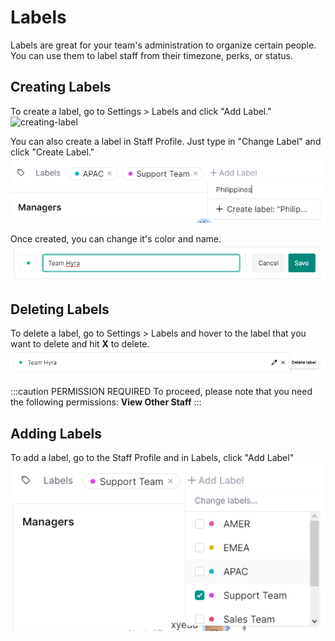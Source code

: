 # Labels
Labels are great for your team's administration to organize certain people. You can use them to label staff from their timezone, perks, or status.

## Creating Labels
To create a label, go to Settings > Labels and click "Add Label."
![creating-label](/static/img/label-1)

You can also create a label in Staff Profile. Just type in "Change Label" and click "Create Label."
![staff-profile](/static/img/labels-5.png)

Once created, you can change it's color and name. 
![change-color](/static/img/labels-2.png)

## Deleting Labels
To delete a label, go to Settings > Labels and hover to the label that you want to delete and hit **X** to delete.
![delete-label](/static/img/labels-3.png)

:::caution PERMISSION REQUIRED
To proceed, please note that you need the following permissions: **View Other Staff**
:::

## Adding Labels
To add a label, go to the Staff Profile and in Labels, click "Add Label"
![add-label](/static/img/labels-4.png)